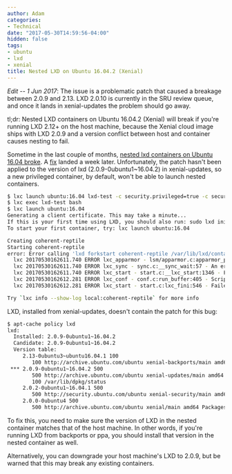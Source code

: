 ```yaml
---
author: Adam
categories:
- Technical
date: "2017-05-30T14:59:56-04:00"
hidden: false
tags:
- ubuntu
- lxd
- xenial
title: Nested LXD on Ubuntu 16.04.2 (Xenial)
---
```



*Edit -- 1 Jun 2017*: The issue is a problematic patch that caused a breakage between 2.0.9 and 2.13. LXD 2.0.10 is currently in the SRU review queue, and once it lands in xenial-updates the problem should go away.

tl;dr: Nested LXD containers on Ubuntu 16.04.2 (Xenial) will break if you're running LXD 2.12+ on the host machine, because the Xenial cloud image ships with LXD 2.0.9 and a version conflict between host and container causes nesting to fail.

Sometime in the last couple of months, [nested lxd containers on Ubuntu 16.04 broke](https://github.com/lxc/lxd/issues/3172). A [fix](https://github.com/lxc/lxd/pull/3194) landed a week later. Unfortunately, the patch hasn't been applied to the version of lxd (2.0.9-0ubuntu1~16.04.2) in xenial-updates, so a new privileged container, by default, won't be able to launch nested containers.

```bash
$ lxc launch ubuntu:16.04 lxd-test -c security.privileged=true -c security.nesting=true
$ lxc exec lxd-test bash
$ lxc launch ubuntu:16.04
Generating a client certificate. This may take a minute...
If this is your first time using LXD, you should also run: sudo lxd init
To start your first container, try: lxc launch ubuntu:16.04

Creating coherent-reptile
Starting coherent-reptile           
error: Error calling 'lxd forkstart coherent-reptile /var/lib/lxd/containers /var/log/lxd/coherent-reptile/lxc.conf': err='exit status 1'
  lxc 20170530162611.740 ERROR lxc_apparmor - lsm/apparmor.c:apparmor_process_label_set:234 - No such file or directory - failed to change apparmor profile to lxd-coherent-reptile_</var/lib/lxd>//&:lxd-coherent-reptile_<var-lib-lxd>:
  lxc 20170530162611.740 ERROR lxc_sync - sync.c:__sync_wait:57 - An error occurred in another process (expected sequence number 5)
  lxc 20170530162611.740 ERROR lxc_start - start.c:__lxc_start:1346 - Failed to spawn container "coherent-reptile".
  lxc 20170530162612.281 ERROR lxc_conf - conf.c:run_buffer:405 - Script exited with status 1.
  lxc 20170530162612.281 ERROR lxc_start - start.c:lxc_fini:546 - Failed to run lxc.hook.post-stop for container "coherent-reptile".

Try `lxc info --show-log local:coherent-reptile` for more info
```

LXD, installed from xenial-updates, doesn't contain the patch for this bug:

```bash
$ apt-cache policy lxd
lxd:
  Installed: 2.0.9-0ubuntu1~16.04.2
  Candidate: 2.0.9-0ubuntu1~16.04.2
  Version table:
     2.13-0ubuntu3~ubuntu16.04.1 100
        100 http://archive.ubuntu.com/ubuntu xenial-backports/main amd64 Packages
 *** 2.0.9-0ubuntu1~16.04.2 500
        500 http://archive.ubuntu.com/ubuntu xenial-updates/main amd64 Packages
        100 /var/lib/dpkg/status
     2.0.2-0ubuntu1~16.04.1 500
        500 http://security.ubuntu.com/ubuntu xenial-security/main amd64 Packages
     2.0.0-0ubuntu4 500
        500 http://archive.ubuntu.com/ubuntu xenial/main amd64 Packages

```

To fix this, you need to make sure the version of LXD in the nested container matches that of the host machine. In other words, if you're running LXD from backports or ppa, you should install that version in the nested container as well.


Alternatively, you can downgrade your host machine's LXD to 2.0.9, but be warned that this may break any existing containers.
